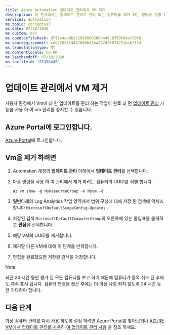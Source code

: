 ```yaml
---
title: Azure Automation 업데이트 관리에서 VM 제거
description: 이 문서에서는 업데이트 관리로 관리 되는 컴퓨터를 제거 하는 방법을 설명 합니다.
services: automation
ms.topic: conceptual
ms.date: 07/28/2020
ms.custom: mvc
ms.openlocfilehash: d7f7e4aa8b2c192688020b4449c8750f94af29f6
ms.sourcegitcommit: cee72954f4467096b01ba287d30074751bcb7ff4
ms.translationtype: MT
ms.contentlocale: ko-KR
ms.lasthandoff: 07/30/2020
ms.locfileid: "87450445"
---
```

# <a name="remove-vms-from-update-management"></a>업데이트 관리에서 VM 제거

사용자 환경에서 Vm에 대 한 업데이트를 관리 하는 작업이 완료 되 면 [업데이트 관리](update-mgmt-overview.md) 기능을 사용 하 여 vm 관리를 중지할 수 있습니다.

## <a name="sign-into-the-azure-portal"></a>Azure Portal에 로그인합니다.

[Azure Portal](https://portal.azure.com)에 로그인합니다.

## <a name="to-remove-your-vms"></a>Vm을 제거 하려면

1. Automation 계정의 **업데이트 관리** 아래에서 **업데이트 관리**를 선택합니다.

2. 다음 명령을 사용 하 여 관리에서 제거 하려는 컴퓨터의 UUID를 식별 합니다.

    ```azurecli
    az vm show -g MyResourceGroup -n MyVm -d
    ```

3. **일반**아래의 Log Analytics 작업 영역에서 범위 구성에 대해 저장 된 검색에 액세스 합니다 `MicrosoftDefaultScopeConfig-Updates` .

4. 저장된 검색 `MicrosoftDefaultComputerGroup`의 오른쪽에 있는 줄임표를 클릭하고 **편집**을 선택합니다.

5. 해당 VM의 UUID를 제거합니다.

6. 제거할 다른 VM에 대해 이 단계를 반복합니다.

7. 편집을 완료했으면 저장된 검색을 저장합니다.

>[!NOTE]
>최근 24 시간 동안 평가 된 모든 컴퓨터를 보고 하기 때문에 컴퓨터가 등록 취소 된 후에도 계속 표시 됩니다. 컴퓨터 연결을 끊은 후에는 더 이상 나열 되지 않도록 24 시간 동안 기다려야 합니다.

## <a name="next-steps"></a>다음 단계

가상 컴퓨터 관리를 다시 사용 하도록 설정 하려면 Azure Portal를 찾아보거나 [AZURE VM에서 업데이트 관리를 사용](update-mgmt-enable-vm.md)하 [여 업데이트 관리 사용](update-mgmt-enable-portal.md) 을 참조 하세요.